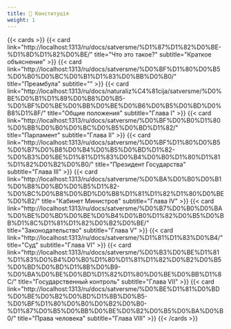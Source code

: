 ```yaml
---
title: 📕 Конституція
weight: 1
---
```


{{< cards >}}
  {{< card link="http://localhost:1313/ru/docs/satversme/%D1%87%D1%82%D0%BE-%D1%8D%D1%82%D0%BE/" title="Что это такое?" subtitle="Краткое объяснение" >}}
  {{< card link="http://localhost:1313/ru/docs/satversme/%D0%BF%D1%80%D0%B5%D0%B0%D0%BC%D0%B1%D1%83%D0%BB%D0%B0/" title="Преамбула" subtitle="" >}}
  {{< card link="http://localhost:1313/ru/docs/naturaliz%C4%81cija/satversme/%D0%BE%D0%B1%D1%89%D0%B8%D0%B5-%D0%BF%D0%BE%D0%BB%D0%BE%D0%B6%D0%B5%D0%BD%D0%B8%D1%8F/" title="Общие положения" subtitle="Глава I" >}}
  {{< card link="http://localhost:1313/ru/docs/satversme/%D0%BF%D0%B0%D1%80%D0%BB%D0%B0%D0%BC%D0%B5%D0%BD%D1%82/" title="Парламент" subtitle="Глава II" >}}
  {{< card link="http://localhost:1313/ru/docs/satversme/%D0%BF%D1%80%D0%B5%D0%B7%D0%B8%D0%B4%D0%B5%D0%BD%D1%82-%D0%B3%D0%BE%D1%81%D1%83%D0%B4%D0%B0%D1%80%D1%81%D1%82%D0%B2%D0%B0/" title="Президент Государства" subtitle="Глава III" >}}
  {{< card link="http://localhost:1313/ru/docs/satversme/%D0%BA%D0%B0%D0%B1%D0%B8%D0%BD%D0%B5%D1%82-%D0%BC%D0%B8%D0%BD%D0%B8%D1%81%D1%82%D1%80%D0%BE%D0%B2/" title="Кабинет Министров" subtitle="Глава IV" >}}
  {{< card link="http://localhost:1313/ru/docs/satversme/%D0%B7%D0%B0%D0%BA%D0%BE%D0%BD%D0%BE%D0%B4%D0%B0%D1%82%D0%B5%D0%BB%D1%8C%D1%81%D1%82%D0%B2%D0%BE/" title="Законодательство" subtitle="Глава V" >}}
  {{< card link="http://localhost:1313/ru/docs/satversme/%D1%81%D1%83%D0%B4/" title="Суд" subtitle="Глава VI" >}}
  {{< card link="http://localhost:1313/ru/docs/satversme/%D0%B3%D0%BE%D1%81%D1%83%D0%B4%D0%B0%D1%80%D1%81%D1%82%D0%B2%D0%B5%D0%BD%D0%BD%D1%8B%D0%B9-%D0%BA%D0%BE%D0%BD%D1%82%D1%80%D0%BE%D0%BB%D1%8C/" title="Государственный контроль" subtitle="Глава VII" >}}
  {{< card link="http://localhost:1313/ru/docs/satversme/%D0%BE%D1%81%D0%BD%D0%BE%D0%B2%D0%BD%D1%8B%D0%B5-%D0%BF%D1%80%D0%B0%D0%B2%D0%B0-%D1%87%D0%B5%D0%BB%D0%BE%D0%B2%D0%B5%D0%BA%D0%B0/" title="Права человека" subtitle="Глава VIII" >}}
{{< /cards >}}


